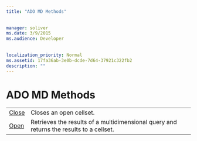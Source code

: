 ```yaml
---
title: "ADO MD Methods"
  
  
manager: soliver
ms.date: 3/9/2015
ms.audience: Developer
 
  
localization_priority: Normal
ms.assetid: 17fa36ab-3e0b-dcde-7d64-37921c322fb2
description: ""
---
```


# ADO MD Methods

|||
|:-----|:-----|
|[Close](close-method-ado-md.md) <br/> |Closes an open cellset.  <br/> |
|[Open](open-method-ado-md.md) <br/> |Retrieves the results of a multidimensional query and returns the results to a cellset.  <br/> |
   

